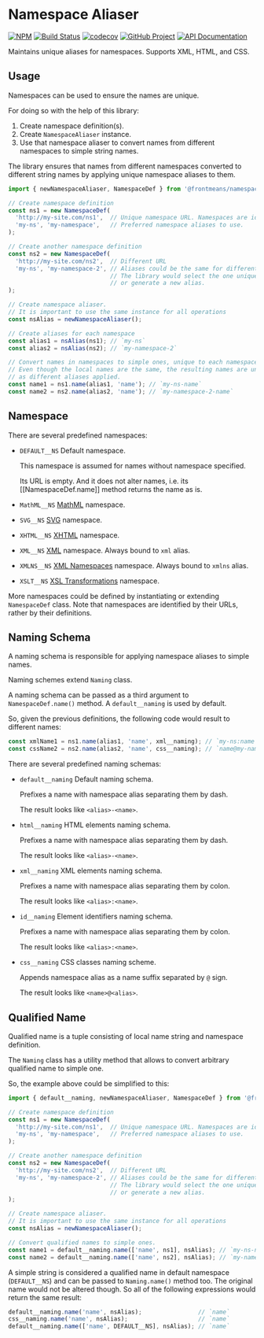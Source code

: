 Namespace Aliaser
=================

[![NPM][npm-image]][npm-url]
[![Build Status][build-status-img]][build-status-link]
[![codecov][codecov-image]][codecov-url]
[![GitHub Project][github-image]][github-url]
[![API Documentation][api-docs-image]][api-docs-url]

Maintains unique aliases for namespaces. Supports XML, HTML, and CSS.


[npm-image]: https://img.shields.io/npm/v/@frontmeans/namespace-aliaser.svg?logo=npm
[npm-url]: https://www.npmjs.com/package/@frontmeans/namespace-aliaser
[build-status-img]: https://github.com/frontmeans/namespace-aliaser/workflows/Build/badge.svg
[build-status-link]: https://github.com/frontmeans/namespace-aliaser/actions?query=workflow%3ABuild
[codecov-image]: https://codecov.io/gh/frontmeans/namespace-aliaser/branch/master/graph/badge.svg
[codecov-url]: https://codecov.io/gh/frontmeans/namespace-aliaser
[github-image]: https://img.shields.io/static/v1?logo=github&label=GitHub&message=project&color=informational
[github-url]: https://github.com/frontmeans/namespace-aliaser
[api-docs-image]: https://img.shields.io/static/v1?logo=typescript&label=API&message=docs&color=informational
[api-docs-url]: https://frontmeans.github.io/namespace-aliaser/


Usage
-----

Namespaces can be used to ensure the names are unique.

For doing so with the help of this library:

1. Create namespace definition(s).
2. Create `NamespaceAliaser` instance.
3. Use that namespace aliaser to convert names from different namespaces to simple string names.

The library ensures that names from different namespaces converted to different string names by applying
unique namespace aliases to them. 

```typescript
import { newNamespaceAliaser, NamespaceDef } from '@frontmeans/namespace-aliaser';

// Create namespace definition
const ns1 = new NamespaceDef(
  'http://my-site.com/ns1',  // Unique namespace URL. Namespaces are identified by their URLs.
  'my-ns', 'my-namespace',   // Preferred namespace aliases to use.
);

// Create another namespace definition
const ns2 = new NamespaceDef(
  'http://my-site.com/ns2',  // Different URL
  'my-ns', 'my-namespace-2', // Aliases could be the same for different namespaces
                             // The library would select the one unique to each of the them,
                             // or generate a new alias. 
);

// Create namespace aliaser.
// It is important to use the same instance for all operations
const nsAlias = newNamespaceAliaser();

// Create aliases for each namespace
const alias1 = nsAlias(ns1); // `my-ns`
const alias2 = nsAlias(ns2); // `my-namespace-2`

// Convert names in namespaces to simple ones, unique to each namespace
// Even though the local names are the same, the resulting names are unique,
// as different aliases applied.   
const name1 = ns1.name(alias1, 'name'); // `my-ns-name`
const name2 = ns2.name(alias2, 'name'); // `my-namespace-2-name`
```

Namespace
---------

There are several predefined namespaces:

- `DEFAULT__NS` Default namespace.

  This namespace is assumed for names without namespace specified.
                                    
  Its URL is empty. And it does not alter names, i.e. its [[NamespaceDef.name]] method returns the name as is.
  
- `MathML__NS` [MathML](https://www.w3.org/Math/) namespace.
- `SVG__NS` [SVG](https://www.w3.org/Graphics/SVG/) namespace.
- `XHTML__NS` [XHTML](https://www.w3.org/TR/xhtml1/) namespace.
- `XML__NS` [XML](https://www.w3.org/XML/1998/namespace) namespace. Always bound to `xml` alias.
- `XMLNS__NS` [XML Namespaces](https://www.w3.org/TR/xml-names/#ns-decl) namespace. Always bound to `xmlns` alias.
- `XSLT__NS` [XSL Transformations](https://www.w3.org/TR/1999/REC-xslt-19991116#xslt-namespace) namespace.   

More namespaces could be defined by instantiating or extending `NamespaceDef` class. Note that namespaces are
identified by their URLs, rather by their definitions.


Naming Schema
-------------

A naming schema is responsible for applying namespace aliases to simple names.

Naming schemes extend `Naming` class.

A naming schema can be passed as a third argument to `NamespaceDef.name()` method. A `default__naming` is used
by default.

So, given the previous definitions, the following code would result to different names:
```typescript
const xmlName1 = ns1.name(alias1, 'name', xml__naming); // `my-ns:name`
const cssName2 = ns2.name(alias2, 'name', css__naming); // `name@my-namespace-2`
```

There are several predefined naming schemas:

- `default__naming` Default naming schema.
   
  Prefixes a name with namespace alias separating them by dash.
   
  The result looks like `<alias>-<name>`.

- `html__naming` HTML elements naming schema.

  Prefixes a name with namespace alias separating them by dash.
  
  The result looks like `<alias>-<name>`.
  
- `xml__naming` XML elements naming schema.

  Prefixes a name with namespace alias separating them by colon.
  
  The result looks like `<alias>:<name>`.
  
- `id__naming` Element identifiers naming schema.

  Prefixes a name with namespace alias separating them by colon.
  
  The result looks like `<alias>:<name>`.
  
- `css__naming` CSS classes naming scheme.

  Appends namespace alias as a name suffix separated by `@` sign.
  
  The result looks like `<name>@<alias>`.         


Qualified Name
--------------

Qualified name is a tuple consisting of local name string and namespace definition.

The `Naming` class has a utility method that allows to convert arbitrary qualified name to simple one.

So, the example above could be simplified to this:
```typescript
import { default__naming, newNamespaceAliaser, NamespaceDef } from '@frontmeans/namespace-aliaser';

// Create namespace definition
const ns1 = new NamespaceDef(
  'http://my-site.com/ns1',  // Unique namespace URL. Namespaces are identified by their URLs.
  'my-ns', 'my-namespace',   // Preferred namespace aliases to use.
);

// Create another namespace definition
const ns2 = new NamespaceDef(
  'http://my-site.com/ns2',  // Different URL
  'my-ns', 'my-namespace-2', // Aliases could be the same for different namespaces
                             // The library would select the one unique to each of the them,
                             // or generate a new alias. 
);

// Create namespace aliaser.
// It is important to use the same instance for all operations
const nsAlias = newNamespaceAliaser();

// Convert qualified names to simple ones.   
const name1 = default__naming.name(['name', ns1], nsAlias); // `my-ns-name`
const name2 = default__naming.name(['name', ns2], nsAlias); // `my-namespace-2-name`
```

A simple string is considered a qualified name in default namespace (`DEFAULT__NS`) and can be passed to `Naming.name()`
method too. The original name would not be altered though. So all of the following expressions would return the same
result:
```typescript
default__naming.name('name', nsAlias);                // `name`
css__naming.name('name', nsAlias);                    // `name`
default__naming.name(['name', DEFAULT__NS], nsAlias); // `name`
```
